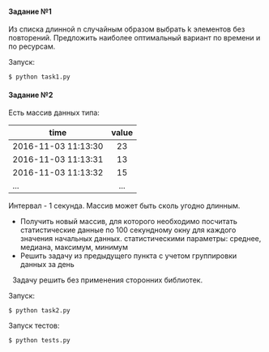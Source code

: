 #### Задание №1
Из списка длинной n случайным образом выбрать k элементов без повторений. Предложить наиболее оптимальный вариант по времени и по ресурсам.

Запуск:

    $ python task1.py

#### Задание №2
Есть массив данных типа:


| time                  | value |
| --------------------- |:-----:|
| 2016-11-03 11:13:30   | 23    |
| 2016-11-03 11:13:31   | 13    |
| 2016-11-03 11:13:32   | 15    |
| ...                   | ...   |

Интервал - 1 секунда. Массив может быть сколь угодно длинным.

+ Получить новый массив, для которого необходимо посчитать статистические данные по 100 секундному окну для каждого значения начальных данных. статистическими параметры: среднее, медиана, максимум, минимум
+ Решить задачу из предыдущего пункта с учетом группировки данных за день

 
Задачу решить без применения сторонних библиотек.

Запуск:

    $ python task2.py


Запуск тестов:

    $ python tests.py